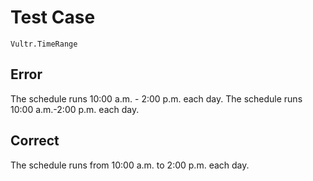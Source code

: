 # Test Case

    Vultr.TimeRange

## Error

The schedule runs 10:00 a.m. - 2:00 p.m. each day.
The schedule runs 10:00 a.m.-2:00 p.m. each day.

## Correct

The schedule runs from 10:00 a.m. to 2:00 p.m. each day.
